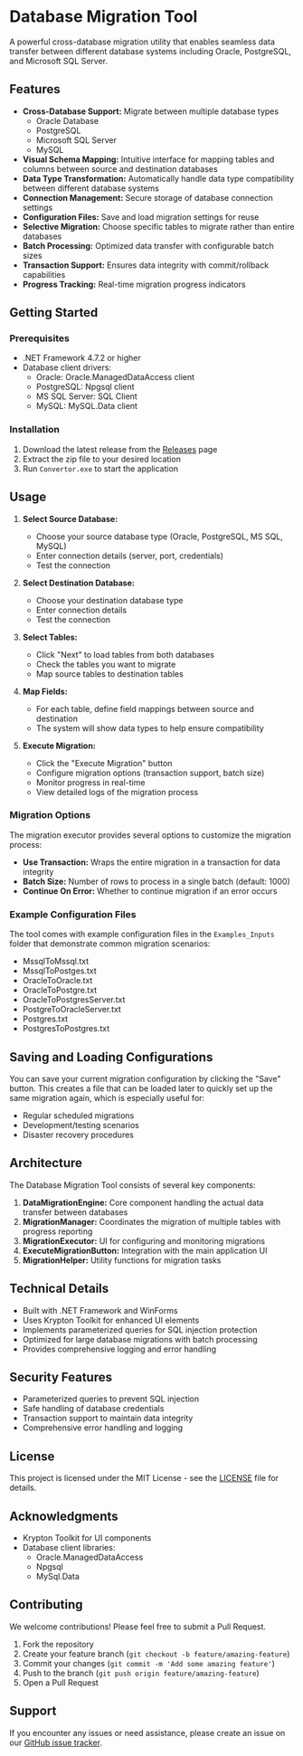 # Database Migration Tool

A powerful cross-database migration utility that enables seamless data transfer between different database systems including Oracle, PostgreSQL, and Microsoft SQL Server.

## Features

- **Cross-Database Support:** Migrate between multiple database types
  - Oracle Database
  - PostgreSQL
  - Microsoft SQL Server
  - MySQL
- **Visual Schema Mapping:** Intuitive interface for mapping tables and columns between source and destination databases
- **Data Type Transformation:** Automatically handle data type compatibility between different database systems
- **Connection Management:** Secure storage of database connection settings
- **Configuration Files:** Save and load migration settings for reuse
- **Selective Migration:** Choose specific tables to migrate rather than entire databases
- **Batch Processing:** Optimized data transfer with configurable batch sizes
- **Transaction Support:** Ensures data integrity with commit/rollback capabilities
- **Progress Tracking:** Real-time migration progress indicators

## Getting Started

### Prerequisites

- .NET Framework 4.7.2 or higher
- Database client drivers:
  - Oracle: Oracle.ManagedDataAccess client
  - PostgreSQL: Npgsql client
  - MS SQL Server: SQL Client
  - MySQL: MySQL.Data client

### Installation

1. Download the latest release from the [Releases](https://github.com/yourusername/database-migration-tool/releases) page
2. Extract the zip file to your desired location
3. Run `Convertor.exe` to start the application

## Usage

1. **Select Source Database:**
   - Choose your source database type (Oracle, PostgreSQL, MS SQL, MySQL)
   - Enter connection details (server, port, credentials)
   - Test the connection

2. **Select Destination Database:**
   - Choose your destination database type
   - Enter connection details
   - Test the connection

3. **Select Tables:**
   - Click "Next" to load tables from both databases
   - Check the tables you want to migrate
   - Map source tables to destination tables

4. **Map Fields:**
   - For each table, define field mappings between source and destination
   - The system will show data types to help ensure compatibility

5. **Execute Migration:**
   - Click the "Execute Migration" button
   - Configure migration options (transaction support, batch size)
   - Monitor progress in real-time
   - View detailed logs of the migration process

### Migration Options

The migration executor provides several options to customize the migration process:

- **Use Transaction:** Wraps the entire migration in a transaction for data integrity
- **Batch Size:** Number of rows to process in a single batch (default: 1000)
- **Continue On Error:** Whether to continue migration if an error occurs

### Example Configuration Files

The tool comes with example configuration files in the `Examples_Inputs` folder that demonstrate common migration scenarios:

- MssqlToMssql.txt
- MssqlToPostges.txt
- OracleToOracle.txt
- OracleToPostgre.txt
- OracleToPostgresServer.txt
- PostgreToOracleServer.txt
- Postgres.txt
- PostgresToPostgres.txt

## Saving and Loading Configurations

You can save your current migration configuration by clicking the "Save" button. This creates a file that can be loaded later to quickly set up the same migration again, which is especially useful for:

- Regular scheduled migrations
- Development/testing scenarios
- Disaster recovery procedures

## Architecture

The Database Migration Tool consists of several key components:

1. **DataMigrationEngine:** Core component handling the actual data transfer between databases
2. **MigrationManager:** Coordinates the migration of multiple tables with progress reporting
3. **MigrationExecutor:** UI for configuring and monitoring migrations
4. **ExecuteMigrationButton:** Integration with the main application UI
5. **MigrationHelper:** Utility functions for migration tasks

## Technical Details

- Built with .NET Framework and WinForms
- Uses Krypton Toolkit for enhanced UI elements
- Implements parameterized queries for SQL injection protection
- Optimized for large database migrations with batch processing
- Provides comprehensive logging and error handling

## Security Features

- Parameterized queries to prevent SQL injection
- Safe handling of database credentials
- Transaction support to maintain data integrity
- Comprehensive error handling and logging

## License

This project is licensed under the MIT License - see the [LICENSE](LICENSE) file for details.

## Acknowledgments

- Krypton Toolkit for UI components
- Database client libraries:
  - Oracle.ManagedDataAccess
  - Npgsql
  - MySql.Data

## Contributing

We welcome contributions! Please feel free to submit a Pull Request.

1. Fork the repository
2. Create your feature branch (`git checkout -b feature/amazing-feature`)
3. Commit your changes (`git commit -m 'Add some amazing feature'`)
4. Push to the branch (`git push origin feature/amazing-feature`)
5. Open a Pull Request

## Support

If you encounter any issues or need assistance, please create an issue on our [GitHub issue tracker](https://github.com/yourusername/database-migration-tool/issues).